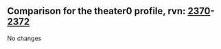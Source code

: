 ## Comparison for the theater0 profile, rvn: [2370](https://github.com/PRO100KatYT/FortniteProfileRevisions/tree/main/profiles/theater0/2370%20theater0.json)-[2372](https://github.com/PRO100KatYT/FortniteProfileRevisions/tree/main/profiles/theater0/2372%20theater0.json)

No changes
